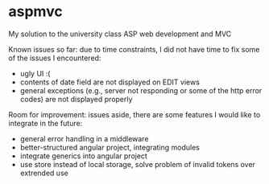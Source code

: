 # aspmvc
My solution to the university class ASP web development and MVC

Known issues so far: due to time constraints, I did not have time to fix some of the issues I encountered:
- ugly UI :(
- contents of date field are not displayed on EDIT views
- general exceptions (e.g., server not responding or some of the http error codes) are not displayed properly

Room for improvement: issues aside, there are some features I would like to integrate in the future:
- general error handling in a middleware
- better-structured angular project, integrating modules
- integrate generics into angular project
- use store instead of local storage, solve problem of invalid tokens over extrended use
